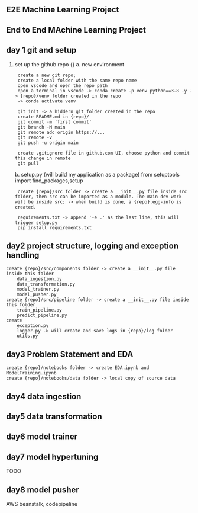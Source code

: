 ## E2E Machine Learning Project
## End to End MAchine Learning Project

## day 1 git and setup
1. set up the github repo {}
    a. new environment


        create a new git repo;
        create a local folder with the same repo name
        open vscode and open the repo path
        open a terminal in vscode -> conda create -p venv python==3.8 -y -> {repo}/venv folder created in the repo
        -> conda activate venv
        
        git init -> a hiddern git folder created in the repo
        create README.md in {repo}/
        git commit -m 'first commit'
        git branch -M main
        git remote add origin https://...
        git remote -v
        git push -u origin main

        create .gitignore file in github.com UI, choose python and commit this change in remote 
        git pull 
    
    
    b. setup.py (will build my application as a package)
        from setuptools import find_packages,setup
        
        create {repo}/src folder -> create a __init__.py file inside src folder, then src can be imported as a module. The main dev work will be inside src; -> when build is done, a {repo}.egg-info is created. 
        
        requirements.txt -> append '-e .' as the last line, this will trigger setup.py
        pip install requirements.txt

## day2 project structure, logging and exception handling
    create {repo}/src/components folder -> create a __init__.py file inside this folder
        data_ingestion.py
        data_transformation.py
        model_trainer.py
        model_pusher.py
    create {repo}/src/pipeline folder -> create a __init__.py file inside this folder
        train_pipeline.py
        predict_pipeline.py
    create
        exception.py
        logger.py -> will create and save logs in {repo}/log folder
        utils.py

## day3 Problem Statement and EDA
    create {repo}/notebooks folder -> create EDA.ipynb and ModelTraining.ipynb 
    create {repo}/notebooks/data folder -> local copy of source data
    
## day4 data ingestion
    
## day5 data transformation

## day6 model trainer

## day7 model hypertuning
   TODO
## day8 model pusher
   AWS beanstalk, codepipeline


    
    